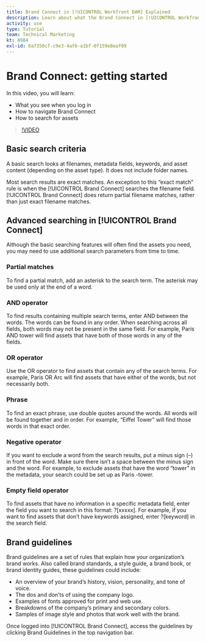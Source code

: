 ```yaml
---
title: Brand Connect in [!UICONTROL Workfront DAM] Explained
description: Learn about what the Brand Connect in [!UICONTROL Workfront DAM] is and how to navigate it.
activity: use
type: Tutorial
team: Technical Marketing
kt: 8984
exl-id: 6a7350cf-c9e3-4af6-a1bf-0f159e8eaf09
---
```

# Brand Connect: getting started

In this video, you will learn:

* What you see when you log in
* How to navigate Brand Connect
* How to search for assets

>[!VIDEO](https://video.tv.adobe.com/v/335246/?quality=12)

## Basic search criteria

A basic search looks at filenames, metadata fields, keywords, and asset content (depending on the asset type). It does not include folder names.

Most search results are exact matches. An exception to this “exact match” rule is when the [!UICONTROL Brand Connect] searches the filename field. [!UICONTROL Brand Connect] does return partial filename matches, rather than just exact filename matches.

## Advanced searching in [!UICONTROL Brand Connect]

Although the basic searching features will often find the assets you need, you may need to use additional search parameters from time to time.

### Partial matches

To find a partial match, add an asterisk to the search term. The asterisk may be used only at the end of a word.

### AND operator

To find results containing multiple search terms, enter AND between the words. The words can be found in any order. When searching across all fields, both words may not be present in the same field. For example, Paris AND tower will find assets that have both of those words in any of the fields.

### OR operator

Use the OR operator to find assets that contain any of the search terms. For example, Paris OR Arc will find assets that have either of the words, but not necessarily both.

### Phrase

To find an exact phrase, use double quotes around the words. All words will be found together and in order. For example, “Eiffel Tower” will find those words in that exact order.

### Negative operator

If you want to exclude a word from the search results, put a minus sign (–) in front of the word. Make sure there isn’t a space between the minus sign and the word. For example, to exclude assets that have the word “tower” in the metadata, your search could be set up as Paris -tower.

### Empty field operator

To find assets that have no information in a specific metadata field, enter the field you want to search in this format: ?[xxxxx]. For example, if you want to find assets that don’t have keywords assigned, enter ?[keyword] in the search field.

## Brand guidelines

Brand guidelines are a set of rules that explain how your organization’s brand works. Also called brand standards, a style guide, a brand book, or brand identity guides, these guidelines could include:

* An overview of your brand’s history, vision, personality, and tone of voice.
* The dos and don’ts of using the company logo.
* Examples of fonts approved for print and web use.
* Breakdowns of the company’s primary and secondary colors.
* Samples of image style and photos that work well with the brand.

Once logged into [!UICONTROL Brand Connect], access the guidelines by clicking Brand Guidelines in the top navigation bar.
